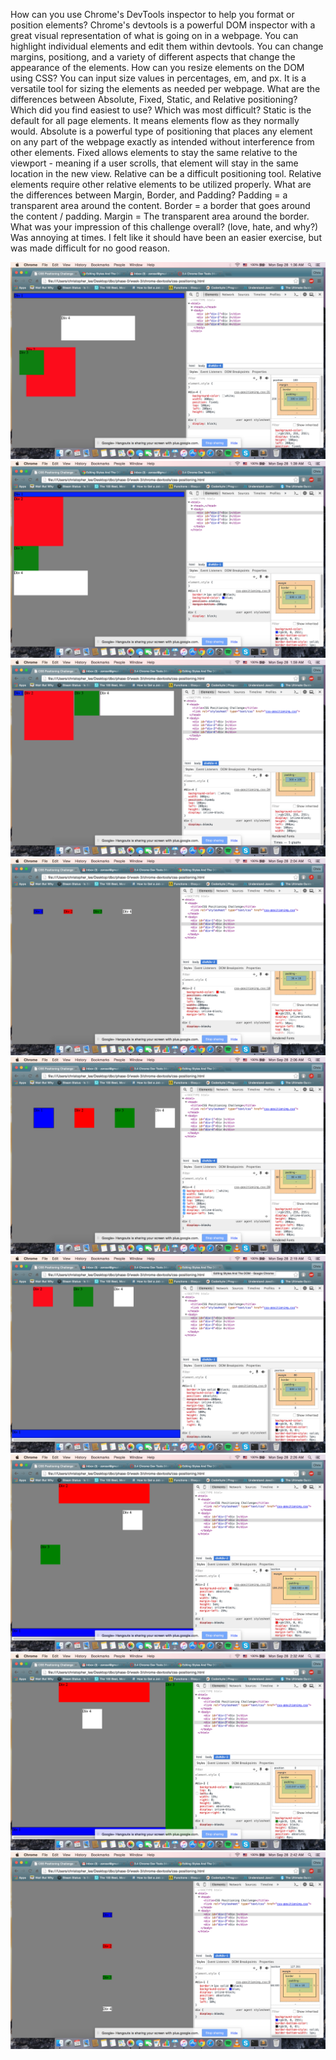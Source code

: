 How can you use Chrome's DevTools inspector to help you format or position elements?
Chrome's devtools is a powerful DOM inspector with a great visual representation of what is going on in a webpage. You can highlight individual elements and edit them within devtools. You can change margins, positiong, and a variety of different aspects that change the appearance of the elements.
How can you resize elements on the DOM using CSS?
You can input size values in percentages, em, and px. It is a versatile tool for sizing the elements as needed per webpage.
What are the differences between Absolute, Fixed, Static, and Relative positioning? Which did you find easiest to use? Which was most difficult?
Static is the default for all page elements. It means elements flow as they normally would. Absolute is a powerful type of positioning that places any element on any part of the webpage exactly as intended without interference from other elements. Fixed allows elements to stay the same relative to the viewport - meaning if a user scrolls, that element will stay in the same location in the new view. Relative can be a difficult positioning tool. Relative elements require other relative elements to be utilized properly.
What are the differences between Margin, Border, and Padding?
Padding = a transparent area around the content. Border = a border that goes around the content / padding. Margin = The transparent area around the border.
What was your impression of this challenge overall? (love, hate, and why?)
Was annoying at times. I felt like it should have been an easier exercise, but was made difficult for no good reason.

![1](imgs/1.png)
![2](imgs/2.png)
![3](imgs/3.png)
![4](imgs/4.png)
![5](imgs/5.png)
![6](imgs/6.png)
![7](imgs/7.png)
![8](imgs/8.png)
![9](imgs/9.png)